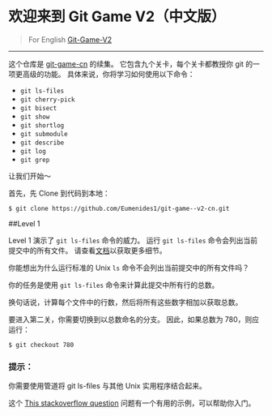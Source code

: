 # 欢迎来到 Git Game V2（中文版）
> For English [Git-Game-V2](https://github.com/git-game/git-game-v2)

----

这个仓库是 [git-game-cn](https://github.com/Eumenides1/git-game-cn) 的续集。 它包含九个关卡，每个关卡都教授你 git 的一项更高级的功能。 具体来说，你将学习如何使用以下命令：

* `git ls-files`                  
* `git cherry-pick`               
* `git bisect`                    
* `git show`          
* `git shortlog`                  
* `git submodule`
* `git describe`                  
* `git log`           
* `git grep`

让我们开始～

首先，先 Clone 到代码到本地：
```
$ git clone https://github.com/Eumenides1/git-game--v2-cn.git
```

##Level 1

Level 1 演示了 `git ls-files` 命令的威力。 运行 `git ls-files` 命令会列出当前提交中的所有文件。 
请查看[文档](http://git-scm.com/docs/git-ls-files)以获取更多细节。 

你能想出为什么运行标准的 Unix `ls` 命令不会列出当前提交中的所有文件吗？

你的任务是使用 `git ls-files` 命令来计算此提交中所有行的总数。 

换句话说，计算每个文件中的行数，然后将所有这些数字相加以获取总数。

要进入第二关，你需要切换到以总数命名的分支。 因此，如果总数为 780，则应运行：

```
$ git checkout 780
```

### 提示：
你需要使用管道将 git ls-files 与其他 Unix 实用程序结合起来。 

这个 [This stackoverflow question](http://stackoverflow.com/questions/4822471/count-number-of-lines-in-a-git-r)  问题有一个有用的示例，可以帮助你入门。
